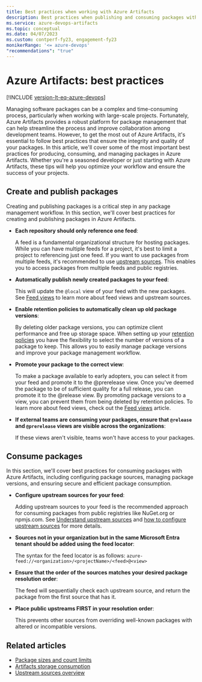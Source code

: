```yaml
---
title: Best practices when working with Azure Artifacts
description: Best practices when publishing and consuming packages with Azure Artifacts
ms.service: azure-devops-artifacts
ms.topic: conceptual
ms.date: 04/07/2023
ms.custom: contperf-fy23, engagement-fy23
monikerRange: '<= azure-devops'
"recommendations": "true"
---
```


# Azure Artifacts: best practices

[!INCLUDE [version-lt-eq-azure-devops](../../includes/version-lt-eq-azure-devops.md)]

Managing software packages can be a complex and time-consuming process, particularly when working with large-scale projects. Fortunately, Azure Artifacts provides a robust platform for package management that can help streamline the process and improve collaboration among development teams. However, to get the most out of Azure Artifacts, it's essential to follow best practices that ensure the integrity and quality of your packages. In this article, we'll cover some of the most important best practices for producing, consuming, and managing packages in Azure Artifacts. Whether you're a seasoned developer or just starting with Azure Artifacts, these tips will help you optimize your workflow and ensure the success of your projects.

## Create and publish packages

Creating and publishing packages is a critical step in any package management workflow. In this section, we'll cover best practices for creating and publishing packages in Azure Artifacts.

- **Each repository should only reference one feed**:

    A feed is a fundamental organizational structure for hosting packages. While you can have multiple feeds for a project, it's best to limit a project to referencing just one feed. If you want to use packages from multiple feeds, it's recommended to use [upstream sources](upstream-sources.md). This enables you to access packages from multiple feeds and public registries.

- **Automatically publish newly created packages to your feed**:

    This will update the `@local` view of your feed with the new packages. See [Feed views](views.md) to learn more about feed views and upstream sources.

- **Enable retention policies to automatically clean up old package versions**:

    By deleting older package versions, you can optimize client performance and free up storage space. When setting up your [retention policies](../how-to/delete-and-recover-packages.md#delete-packages-automatically-with-retention-policies) you have the flexibility to select the number of versions of a package to keep. This allows you to easily manage package versions and improve your package management workflow.

- **Promote your package to the correct view**:

    To make a package available to early adopters, you can select it from your feed and promote it to the @prerelease view. Once you've deemed the package to be of sufficient quality for a full release, you can promote it to the @release view. By promoting package versions to a view, you can prevent them from being deleted by retention policies. To learn more about feed views, check out the [Feed views](views.md) article.

- **If external teams are consuming your packages, ensure that `@release` and `@prerelease` views are visible across the organizations**:

    If these views aren't visible, teams won't have access to your packages.

## Consume packages

In this section, we'll cover best practices for consuming packages with Azure Artifacts, including configuring package sources, managing package versions, and ensuring secure and efficient package consumption.

- **Configure upstream sources for your feed**:

    Adding upstream sources to your feed is the recommended approach for consuming packages from public registries like NuGet.org or npmjs.com. See [Understand upstream sources](upstream-sources.md) and [how to configure upstream sources](../how-to/set-up-upstream-sources.md) for more details.

- **Sources not in your organization but in the same Microsoft Entra tenant should be added using the feed locator**:

    The syntax for the feed locator is as follows: `azure-feed://<organization>/<projectName>/<feed>@<view>`

- **Ensure that the order of the sources matches your desired package resolution order**:

    The feed will sequentially check each upstream source, and return the package from the first source that has it.

- **Place public upstreams FIRST in your resolution order**:

    This prevents other sources from overriding well-known packages with altered or incompatible versions.

## Related articles

- [Package sizes and count limits](../reference/limits.md)
- [Artifacts storage consumption](../artifact-storage.md)
- [Upstream sources overview](upstream-sources.md)

